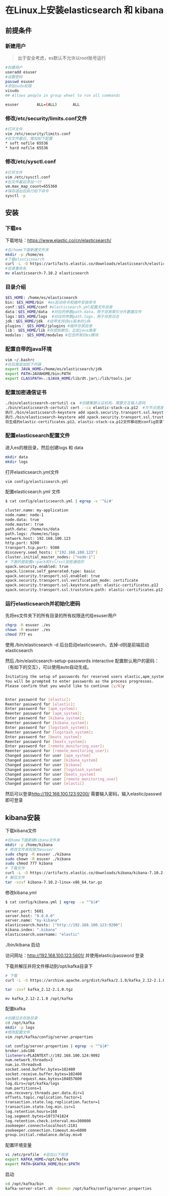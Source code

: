 # 在Linux上安装elasticsearch 和 kibana

## 前提条件

### 新建用户

>出于安全考虑，es默认不允许以root账号运行

```bash
#创建用户
useradd esuser
#设置密码
passwd esuser
#添加sudo权限
visudo
## Allows people in group wheel to run all commands

esuser        ALL=(ALL)       ALL
```

### 修改/etc/security/limits.conf文件

```bash
#打开文件
vim /etc/security/limits.conf
#在文件最后，增加如下配置
* soft nofile 65536
* hard nofile 65536
```

### 修改/etc/sysctl.conf

```bash
#打开文件
vim /etc/sysctl.conf
#在文件最后添加一行
vm.max_map_count=655360
#保存退出后执行如下命令
sysctl -p
```

## 安装

### 下载es

下载地址：<https://www.elastic.co/cn/elasticsearch/>

```bash
#在/home下面新建文件夹
mkdir -p /home/es
#下载elasticsearch
curl -L -O https://artifacts.elastic.co/downloads/elasticsearch/elasticsearch-7.10.2-linux-x86_64.tar.gz
#目录重命名
mv elasticsearch-7.10.2 elasticsearch

```

### 目录介绍

```bash
$ES_HOME: /home/es/elasticsearch
bin: $ES_HOME/bin  #es启动命令和插件安装命令
conf：$ES_HOME/conf #elasticsearch.yml配置文件目录
data：$ES_HOME/data  #对应的参数path.data，用于存放索引分片数据文件
logs：$ES_HOME/logs  #对应的参数path.logs，用于存放日志
jdk：$ES_HOME/jdk  #自带支持该es版本的jdk
plugins： $ES_HOME/jplugins #插件存放目录
lib： $ES_HOME/lib #存放依赖包，比如java类库
modules： $ES_HOME/modules #包含所有的es模块
```

### 配置自带的java环境

```bash
vim ~/.bashrc
#在后面追加如下内容
export JAVA_HOME=/home/es/elasticsearch/jdk
export PATH=JAVAHOME/bin:PATH
export CLASSPATH=.:$JAVA_HOME/lib/dt.jar\:/lib/tools.jar
```

### 配置加密通信证书

```bash
./bin/elasticsearch-certutil ca  #创建集群认证机构，需要交互输入密码
./bin/elasticsearch-certutil cert --ca elastic-stack-ca.p12  #为节点颁发证书，与上面密码一样
执行./bin/elasticsearch-keystore add xpack.security.transport.ssl.keystore.secure_password 并输入第一步输入的密码 
执行./bin/elasticsearch-keystore add xpack.security.transport.ssl.truststore.secure_password 并输入第一步输入的密码 
将生成的elastic-certificates.p12、elastic-stack-ca.p12文件移动到config目录下
```

### 配置elasticsearch配置文件

进入es的根目录，然后创建logs 和 data

```bash
mkdir data
mkdir logs
```

打开elasticsearch.yml文件

```bash
vim config/elasticsearch.yml
```

配置elasticsearch.yml 文件

```bash
$ cat config/elasticsearch.yml | egrep -v '^&|#'

cluster.name: my-application
node.name: node-1
node.data: true
node.master: true
path.data: /home/es/data
path.logs: /home/es/logs
network.host: 192.168.100.123
http.port: 9200
transport.tcp.port: 9300
discovery.seed_hosts: ["192.168.100.123"]
cluster.initial_master_nodes: ["node-1"]
# 下面的是配置x-pack和tsl/ssl加密通信的
xpack.security.enabled: true
xpack.license.self_generated.type: basic
xpack.security.transport.ssl.enabled: true
xpack.security.transport.ssl.verification_mode: certificate
xpack.security.transport.ssl.keystore.path: elastic-certificates.p12
xpack.security.transport.ssl.truststore.path: elastic-certificates.p12
```

### 运行elasticsearch并初始化密码

先将es文件夹下的所有目录的所有权限迭代给esuser用户

```bash
chgrp -R esuser ./es
chown -R esuser ./es
chmod 777 es
```

使用./bin/elasticsearch -d 后台启动elasticsearch，去掉-d则是前端启动elasticsearch

然后./bin/elasticsearch-setup-passwords interactive 配置默认用户的密码：（有如下的交互），可以使用auto自动生成。

```bash
Initiating the setup of passwords for reserved users elastic,apm_system,kibana,kibana_system,logstash_system,beats_system,remote_monitoring_user.
You will be prompted to enter passwords as the process progresses.
Please confirm that you would like to continue [y/N]y


Enter password for [elastic]: 
Reenter password for [elastic]: 
Enter password for [apm_system]: 
Reenter password for [apm_system]: 
Enter password for [kibana_system]: 
Reenter password for [kibana_system]: 
Enter password for [logstash_system]: 
Reenter password for [logstash_system]: 
Enter password for [beats_system]: 
Reenter password for [beats_system]: 
Enter password for [remote_monitoring_user]: 
Reenter password for [remote_monitoring_user]: 
Changed password for user [apm_system]
Changed password for user [kibana_system]
Changed password for user [kibana]
Changed password for user [logstash_system]
Changed password for user [beats_system]
Changed password for user [remote_monitoring_user]
Changed password for user [elastic]
```

然后可以登录<http://192.168.100.123:9200/> 需要输入密码，输入elastic/passwd即可登录

## kibana安装

下载kibana文件

```bash
#在home下面新建kibana文件夹
mkdir -p /home/kibana
# 修改文件夹权限为esuser
sudo chgrp -R esuser ./kibana
sudo chown -R esuser ./kibana
sudo chmod 777 kibana
# 下载文件
curl -L -O https://artifacts.elastic.co/downloads/kibana/kibana-7.10.2-linux-x86_64.tar.gz
# 解压文件
tar -xzvf kibana-7.10.2-linux-x86_64.tar.gz
```

修改kibana.yml

```bash
$ cat config/kibana.yml | egrep  -v "^$|#"

server.port: 5601
server.host: "0.0.0.0"
server.name: "my-kibana"
elasticsearch.hosts: ["http://192.168.100.123:9200"]
kibana.index: ".kibana"
elasticsearch.username: "elastic"
```

./bin/kibana  启动

访问网址：<http://192.168.100.123:5601/>  并使用elastic/password 登录

下载并解压并将文件移动到/opt/kafka目录下

```bash
# 下载
curl -L -O https://archive.apache.org/dist/kafka/2.1.0/kafka_2.12-2.1.0.tgz

tar -zxvf kafka_2.12-2.1.0.tgz

mv kafka_2.12-2.1.0 /opt/kafka

```

配置kafka

```bash
#创建日志存放目录
cd /opt/kafka
mkdir -p logs
#修改配置文件
vim /opt/kafka/config/server.properties

cat config/server.properties | egrep -v "^$|#"
broker.id=180
listeners=PLAINTEXT://192.168.100.124:9092
num.network.threads=3
num.io.threads=8
socket.send.buffer.bytes=102400
socket.receive.buffer.bytes=102400
socket.request.max.bytes=104857600
log.dirs=/opt/kafka/logs
num.partitions=1
num.recovery.threads.per.data.dir=1
offsets.topic.replication.factor=1
transaction.state.log.replication.factor=1
transaction.state.log.min.isr=1
log.retention.hours=168
log.segment.bytes=1073741824
log.retention.check.interval.ms=300000
zookeeper.connect=localhost:2181
zookeeper.connection.timeout.ms=6000
group.initial.rebalance.delay.ms=0
```

配置环境变量

```bash
vi /etc/profile  #追加以下信息
export KAFKA_HOME=/opt/kafka
export PATH=$KAFKA_HOME/bin:$PATH
```

启动

```bash
cd /opt/kafka/bin
kafka-server-start.sh -daemon /opt/kafka/config/server.properties
```
